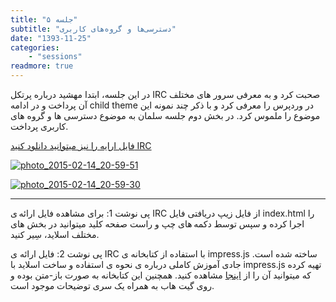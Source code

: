 ```yaml
---
title: "جلسه ۵"
subtitle: "دسترسی‌ها و گروه‌های کاربری"
date: "1393-11-25"
categories:
    - "sessions"
readmore: true
---
```

در این جلسه، ابتدا مهشید درباره پرتکل IRC صحبت کرد و به معرفی سرور های مختلف آن پرداخت و در ادامه child theme در وردپرس را معرفی کرد و با ذکر چند نمونه این موضوع را ملموس کرد. در بخش دوم جلسه سلمان به موضوع دسترسی ها و گروه های کاربری پرداخت.

[فایل ارایه را نیز میتوانید دانلود کنید IRC](https://shirazlug.ir/wp-content/uploads/2015/02/IRC.zip)

[![photo_2015-02-14_20-59-51](../../img/68c2f13c-fdbb-11e6-86dd-a088b4d860141488289203.9697063.jpg)](../../img/68c2f13c-fdbb-11e6-86dd-a088b4d860141488289203.9697063.jpg)

[![photo_2015-02-14_20-59-30](../../img/68c2f3c6-fdbb-11e6-86dd-a088b4d860141488289203.9697545.jpg)](img/68c2f3c6-fdbb-11e6-86dd-a088b4d860141488289203.9697545.jpg)

* * *

پی نوشت 1: برای مشاهده فایل ارائه ی IRC از فایل زیپ دریافتی فایل index.html را اجرا کرده و سپس توسط دکمه های چپ و راست صفحه کلید میتوانید در بخش های مختلف اسلاید، سِیر کنید.

پی نوشت 2: فایل ارائه ی IRC با استفاده از کتابخانه ی impress.js ساخته شده است. جادی آموزش کاملی درباره ی نحوه ی استفاده و ساخت اسلاید با impress.js تهیه کرده که میتوانید آن را از [اینجا](http://jadi.net/2014/05/jaditv-001-introduction_to_impress/) مشاهده کنید. همچنین این کتابخانه به صورت باز-متن بوده و روی گیت هاب به همراه یک سری توضیحات موجود است.
